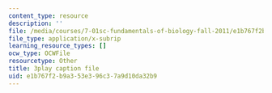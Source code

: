 ```yaml
---
content_type: resource
description: ''
file: /media/courses/7-01sc-fundamentals-of-biology-fall-2011/e1b767f2b9a353e396c37a9d10da32b9_DRBREvFL19g.vtt
file_type: application/x-subrip
learning_resource_types: []
ocw_type: OCWFile
resourcetype: Other
title: 3play caption file
uid: e1b767f2-b9a3-53e3-96c3-7a9d10da32b9
---
```

